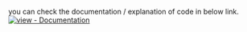 you can check the documentation / explanation of code in below link.</br>
<a href="https://www.codexpace.in/2022/07/obex-object-exchange.html" title="Go to project documentation"><img src="https://img.shields.io/badge/view-Documentation-blue?style=for-the-badge" alt="view - Documentation"></a>
</div>
